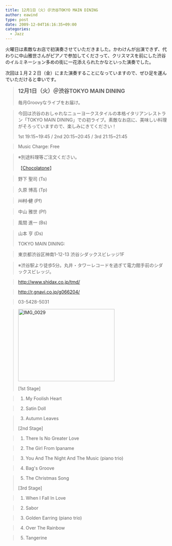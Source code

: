```yaml
---
title: 12月1日（火）＠渋谷TOKYO MAIN DINING
author: eawind
type: post
date: 2009-12-04T16:16:35+09:00
categories:
  - Jazz
---
```

火曜日は素敵なお店で初演奏させていただきました。かわけんが出演できず、代わりに中山雅世さんがピアノで参加してくださって、クリスマスを前にした渋谷のイルミネーション多めの街に一花添えられたかなといった演奏でした。

次回は１月２２日（金）にまた演奏することになっていますので、ぜひ足を運んでいただけると幸いです。

> **<big>12月1日（火）＠渋谷TOKYO MAIN DINING</big>**
>
> 毎月Groovyなライブをお届け。

> 今回は渋谷のおしゃれなニューヨークスタイルの本格イタリアンレストラン「TOKYO MAIN DINING」での初ライブ。素敵なお店に、美味しい料理がそろっていますので、楽しみにきてください！
>
> 1st 19:15~19:45 / 2nd 20:15~20:45 / 3rd 21:15~21:45

> Music Charge: Free

> ※別途料理等ご注文ください。
>
> 【[Chocolatone][1]】

> 野下 聖司 (Ts)

> 久原 博高 (Tp)

> <span style="text-decoration: line-through;">川村 健</span> (Pf)

> 中山 雅世 (Pf)

> 風間 進一 (Bs)

> 山本 亨 (Ds)
>
> TOKYO MAIN DINING:

> 東京都渋谷区神南1-12-13 渋谷シダックスビレッジ1F

> ※渋谷駅より徒歩5分。丸井・タワーレコードを過ぎて電力館手前のシダックスビレッジ。

> http://www.shidax.co.jp/tmd/

> <a href="http://r.gnavi.co.jp/g066204/" target="_blank" rel="noopener noreferrer">http://r.gnavi.co.jp/g066204/</a>

> 03-5428-5031

> <span class="mt-enclosure mt-enclosure-image" style="display: inline;"><a href="/img/2009/12/IMG_0029.jpg"><img class="alignnone size-medium wp-image-860" src="/img/2009/12/IMG_0029.jpg" alt="IMG_0029" width="300" height="225" srcset="/img/2009/12/IMG_0029.jpg 300w, /img/2009/12/IMG_0029-1024x768.jpg 1024w" sizes="(max-width: 300px) 100vw, 300px" /></a></span>
>
> [1st Stage]

> 1. My Foolish Heart

> 2. Satin Doll

> 3. Autumn Leaves
>
> [2nd Stage]

> 1. There Is No Greater Love

> 2. The Girl From Ipaname

> 3. You And The Night And The Music (piano trio)

> 4. Bag's Groove

> 5. The Christmas Song
>
> [3rd Stage]

> 1. When I Fall In Love

> 2. Sabor

> 3. Golden Earring (piano trio)

> 4. Over The Rainbow

> 5. Tangerine

 [1]: http://www.eawind.net/?page_id=930
